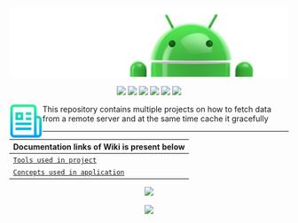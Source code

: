 ![Banner](images/Logo-new.png)


<p align="center">
<a><img src="https://img.shields.io/badge/Retrofit-For--Network-lightgrey"></a>
<a><img src="https://img.shields.io/badge/Coil-For%20Image%20Loading-blue" ></a>
<a><img src="https://img.shields.io/badge/DataStore%20Preferences-key--Value--Pairs--Storage-orange"></a>
<a><img src="https://img.shields.io/badge/Kotlin--Dsl-For--Dependencies-red"></a>
<a><img src="https://img.shields.io/badge/Room-Local--Storage-yellow"></a>
<a><img src="https://img.shields.io/badge/Hilt-Dependency%20Injection-green"></a>
</p>

<p align="center"><a><img align="left" src="https://github.com/devrath/devrath/blob/master/images/description.png" width="60" height="60" alt="Description" title="Description"></a></p> 
This repository contains multiple projects on how to fetch data from a remote server and at the same time cache it gracefully

---


| **Documentation links of Wiki is present below** |
| --- |
| [```Tools used in project```](https://github.com/devrath/DroidFoodApplication/wiki/Tools-used-in-project) |
| [```Concepts used in application```](https://github.com/devrath/droid-offline-application/wiki/Concepts-involved-in-application) |


<p align="center">
<a><img src="https://github.com/devrath/droid-offline-application/blob/main/images/block_diagram.png"></a>
</p>



<p align="center">
<a><img src="https://forthebadge.com/images/badges/built-for-android.svg"></a>
</p>
